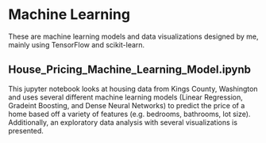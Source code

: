 # Machine Learning
These are machine learning models and data visualizations designed by me, mainly using TensorFlow and scikit-learn.

## House_Pricing_Machine_Learning_Model.ipynb
This jupyter notebook looks at housing data from Kings County, Washington and uses several different machine learning models (Linear Regression, Gradeint Boosting, and Dense Neural Networks) to predict the price of a home based off a variety of features (e.g. bedrooms, bathrooms, lot size). Additionally, an exploratory data analysis with several visualizations is presented.
